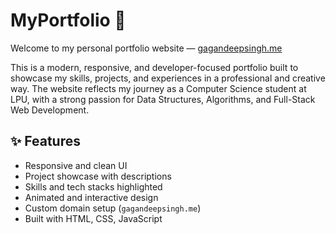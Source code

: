 # MyPortfolio 🚀

Welcome to my personal portfolio website — [gagandeepsingh.me](https://gagandeepsingh.me)

This is a modern, responsive, and developer-focused portfolio built to showcase my skills, projects, and experiences in a professional and creative way. The website reflects my journey as a Computer Science student at LPU, with a strong passion for Data Structures, Algorithms, and Full-Stack Web Development.

## ✨ Features

- Responsive and clean UI
- Project showcase with descriptions
- Skills and tech stacks highlighted
- Animated and interactive design
- Custom domain setup (`gagandeepsingh.me`)
- Built with HTML, CSS, JavaScript 
